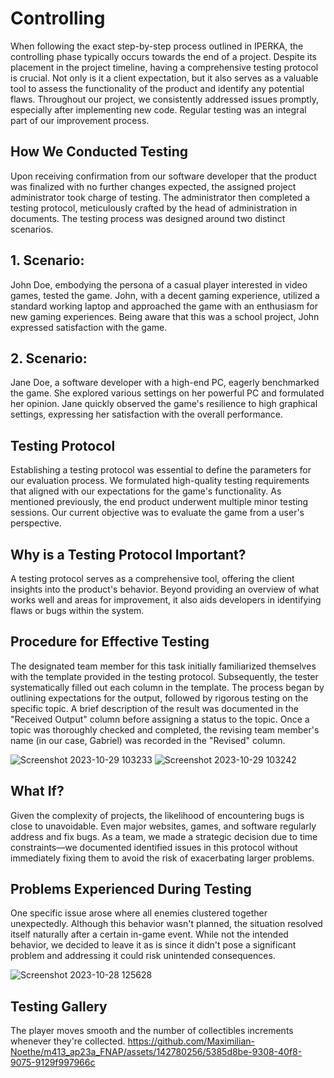 # Controlling

When following the exact step-by-step process outlined in IPERKA, the controlling phase typically occurs towards the end of a project. Despite its placement in the project timeline, having a comprehensive testing protocol is crucial. Not only is it a client expectation, but it also serves as a valuable tool to assess the functionality of the product and identify any potential flaws. Throughout our project, we consistently addressed issues promptly, especially after implementing new code. Regular testing was an integral part of our improvement process.

## How We Conducted Testing

Upon receiving confirmation from our software developer that the product was finalized with no further changes expected, the assigned project administrator took charge of testing. The administrator then completed a testing protocol, meticulously crafted by the head of administration in documents. The testing process was designed around two distinct scenarios.

## 1. Scenario:

John Doe, embodying the persona of a casual player interested in video games, tested the game. John, with a decent gaming experience, utilized a standard working laptop and approached the game with an enthusiasm for new gaming experiences. Being aware that this was a school project, John expressed satisfaction with the game.

## 2. Scenario:

Jane Doe, a software developer with a high-end PC, eagerly benchmarked the game. She explored various settings on her powerful PC and formulated her opinion. Jane quickly observed the game's resilience to high graphical settings, expressing her satisfaction with the overall performance.

## Testing Protocol

Establishing a testing protocol was essential to define the parameters for our evaluation process. We formulated high-quality testing requirements that aligned with our expectations for the game's functionality. As mentioned previously, the end product underwent multiple minor testing sessions. Our current objective was to evaluate the game from a user's perspective.

## Why is a Testing Protocol Important?

A testing protocol serves as a comprehensive tool, offering the client insights into the product's behavior. Beyond providing an overview of what works well and areas for improvement, it also aids developers in identifying flaws or bugs within the system.

## Procedure for Effective Testing

The designated team member for this task initially familiarized themselves with the template provided in the testing protocol. Subsequently, the tester systematically filled out each column in the template. The process began by outlining expectations for the output, followed by rigorous testing on the specific topic. A brief description of the result was documented in the "Received Output" column before assigning a status to the topic. Once a topic was thoroughly checked and completed, the revising team member's name (in our case, Gabriel) was recorded in the "Revised" column.

![Screenshot 2023-10-29 103233](https://github.com/Maximilian-Noethe/m413_ap23a_FNAP/assets/142780256/c16801d5-adc3-4274-b9eb-b1d8c5062e96)
![Screenshot 2023-10-29 103242](https://github.com/Maximilian-Noethe/m413_ap23a_FNAP/assets/142780256/12dede12-ac94-463b-a544-1e54cd9cca76)

## What If?

Given the complexity of projects, the likelihood of encountering bugs is close to unavoidable. Even major websites, games, and software regularly address and fix bugs. As a team, we made a strategic decision due to time constraints—we documented identified issues in this protocol without immediately fixing them to avoid the risk of exacerbating larger problems.

## Problems Experienced During Testing

One specific issue arose where all enemies clustered together unexpectedly. Although this behavior wasn't planned, the situation resolved itself naturally after a certain in-game event. While not the intended behavior, we decided to leave it as is since it didn't pose a significant problem and addressing it could risk unintended consequences.

![Screenshot 2023-10-28 125628](https://github.com/Maximilian-Noethe/m413_ap23a_FNAP/assets/142780256/7abb6d3b-c51e-458d-9b43-4b0593a43086)

## Testing Gallery

The player moves smooth and the number of collectibles increments whenever they're collected.
https://github.com/Maximilian-Noethe/m413_ap23a_FNAP/assets/142780256/5385d8be-9308-40f8-9075-9129f997966c




